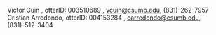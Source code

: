 Victor Cuin , otterID: 003510689 , vcuin@csumb.edu, (831)-262-7957
Cristian Arredondo, otterID: 004153284 , carredondo@csumb.edu, (831)-512-3404
